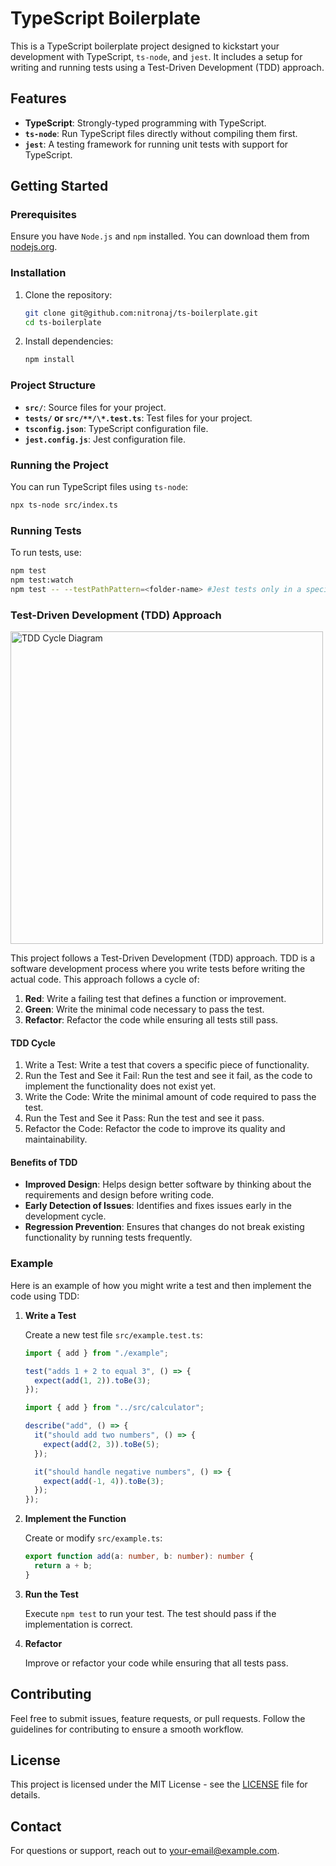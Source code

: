 # TypeScript Boilerplate

This is a TypeScript boilerplate project designed to kickstart your development with TypeScript, `ts-node`, and `jest`. It includes a setup for writing and running tests using a Test-Driven Development (TDD) approach.

## Features

- **TypeScript**: Strongly-typed programming with TypeScript.
- **`ts-node`**: Run TypeScript files directly without compiling them first.
- **`jest`**: A testing framework for running unit tests with support for TypeScript.

## Getting Started

### Prerequisites

Ensure you have `Node.js` and `npm` installed. You can download them from [nodejs.org](https://nodejs.org/).

### Installation

1. Clone the repository:

   ```bash
   git clone git@github.com:nitronaj/ts-boilerplate.git
   cd ts-boilerplate
   ```

2. Install dependencies:
   ```bash
   npm install
   ```

### Project Structure

- **`src/`**: Source files for your project.
- **`tests/` or `src/**/\*.test.ts`**: Test files for your project.
- **`tsconfig.json`**: TypeScript configuration file.
- **`jest.config.js`**: Jest configuration file.

### Running the Project

You can run TypeScript files using `ts-node`:

```bash
npx ts-node src/index.ts
```

### Running Tests

To run tests, use:

```bash
npm test
npm test:watch
npm test -- --testPathPattern=<folder-name> #Jest tests only in a specific folder
```

### Test-Driven Development (TDD) Approach

<img src="https://symflower.com/en/company/blog/2023/how-to-get-started-with-tdd/images/get-started-with-tdd-blogpost-02.png" alt="TDD Cycle Diagram" width="500px" height="500px">

This project follows a Test-Driven Development (TDD) approach. TDD is a software development process where you write tests before writing the actual code. This approach follows a cycle of:

1. **Red**: Write a failing test that defines a function or improvement.
2. **Green**: Write the minimal code necessary to pass the test.
3. **Refactor**: Refactor the code while ensuring all tests still pass.

#### TDD Cycle

1. Write a Test: Write a test that covers a specific piece of functionality.
2. Run the Test and See it Fail: Run the test and see it fail, as the code to implement the functionality does not exist yet.
3. Write the Code: Write the minimal amount of code required to pass the test.
4. Run the Test and See it Pass: Run the test and see it pass.
5. Refactor the Code: Refactor the code to improve its quality and maintainability.

#### Benefits of TDD

- **Improved Design**: Helps design better software by thinking about the requirements and design before writing code.
- **Early Detection of Issues**: Identifies and fixes issues early in the development cycle.
- **Regression Prevention**: Ensures that changes do not break existing functionality by running tests frequently.

### Example

Here is an example of how you might write a test and then implement the code using TDD:

1. **Write a Test**

   Create a new test file `src/example.test.ts`:

   ```typescript
   import { add } from "./example";

   test("adds 1 + 2 to equal 3", () => {
     expect(add(1, 2)).toBe(3);
   });
   ```

   ```typescript
   import { add } from "../src/calculator";

   describe("add", () => {
     it("should add two numbers", () => {
       expect(add(2, 3)).toBe(5);
     });

     it("should handle negative numbers", () => {
       expect(add(-1, 4)).toBe(3);
     });
   });
   ```

2. **Implement the Function**

   Create or modify `src/example.ts`:

   ```typescript
   export function add(a: number, b: number): number {
     return a + b;
   }
   ```

3. **Run the Test**

   Execute `npm test` to run your test. The test should pass if the implementation is correct.

4. **Refactor**

   Improve or refactor your code while ensuring that all tests pass.

## Contributing

Feel free to submit issues, feature requests, or pull requests. Follow the guidelines for contributing to ensure a smooth workflow.

## License

This project is licensed under the MIT License - see the [LICENSE](LICENSE) file for details.

## Contact

For questions or support, reach out to [your-email@example.com](mailto:your-email@example.com).
